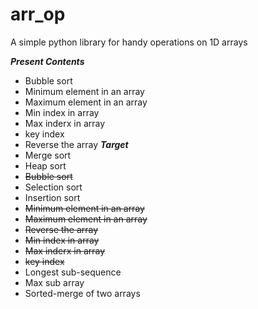 # arr_op

A simple python library for handy operations on 1D arrays

***Present Contents***

 - Bubble sort
 - Minimum element in an array
 - Maximum element in an array
 - Min index in array
 - Max inderx in array
 - key index
 - Reverse the array
***Target***
 - Merge sort
 - Heap sort
 - ~~Bubble sort~~
 - Selection sort
 - Insertion sort
 - ~~Minimum element in an array~~
 - ~~Maximum element in an array~~
 - ~~Reverse the array~~
 - ~~Min index in array~~
 - ~~Max inderx in array~~
 - ~~key index~~
 - Longest sub-sequence
 - Max sub array
 - Sorted-merge of two arrays